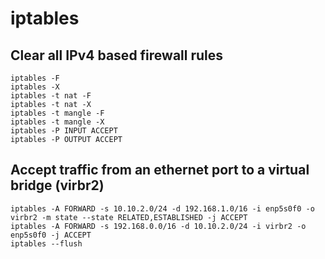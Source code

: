 # iptables

## Clear all IPv4 based firewall rules
```
iptables -F
iptables -X
iptables -t nat -F
iptables -t nat -X
iptables -t mangle -F
iptables -t mangle -X
iptables -P INPUT ACCEPT
iptables -P OUTPUT ACCEPT
```

## Accept traffic from an ethernet port to a virtual bridge (virbr2)
```
iptables -A FORWARD -s 10.10.2.0/24 -d 192.168.1.0/16 -i enp5s0f0 -o virbr2 -m state --state RELATED,ESTABLISHED -j ACCEPT
iptables -A FORWARD -s 192.168.0.0/16 -d 10.10.2.0/24 -i virbr2 -o enp5s0f0 -j ACCEPT
iptables --flush
```

